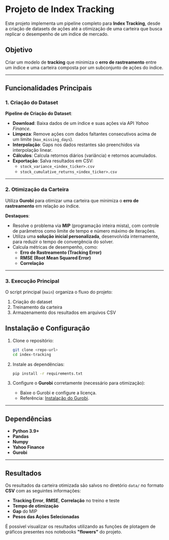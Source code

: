 # Projeto de **Index Tracking**  
Este projeto implementa um pipeline completo para **Index Tracking**, desde a criação de datasets de ações até a otimização de uma carteira que busca replicar o desempenho de um índice de mercado.

## **Objetivo**  
Criar um modelo de **tracking** que minimiza o **erro de rastreamento** entre um índice e uma carteira composta por um subconjunto de ações do índice.

---

## **Funcionalidades Principais**  

### 1. **Criação do Dataset**  

**Pipeline de Criação do Dataset**:  
- **Download**: Baixa dados de um índice e suas ações via API *Yahoo Finance*.  
- **Limpeza**: Remove ações com dados faltantes consecutivos acima de um limite (`max_missing_days`).  
- **Interpolação**: Gaps nos dados restantes são preenchidos via interpolação linear.  
- **Cálculos**: Calcula retornos diários (variância) e retornos acumulados.  
- **Exportação**: Salva resultados em CSV:  
  - `stock_variance_<index_ticker>.csv`  
  - `stock_cumulative_returns_<index_ticker>.csv`

---

### 2. **Otimização da Carteira**  
Utiliza **Gurobi** para otimizar uma carteira que minimiza o **erro de rastreamento** em relação ao índice.

**Destaques**:
- Resolve o problema via **MIP** (programação inteira mista), com controle de parâmetros como limite de tempo e número máximo de iterações.
- Utiliza uma **solução inicial personalizada**, desenvolvida internamente, para reduzir o tempo de convergência do solver.
- Calcula métricas de desempenho, como:  
  - **Erro de Rastreamento (Tracking Error)**  
  - **RMSE (Root Mean Squared Error)**  
  - **Correlação**  

---

### 3. **Execução Principal**  
O script principal (`main`) organiza o fluxo do projeto:  
1. Criação do dataset  
2. Treinamento da carteira  
3. Armazenamento dos resultados em arquivos CSV

## **Instalação e Configuração**  

1. Clone o repositório:  
   ```bash
   git clone <repo-url>
   cd index-tracking
   ```

2. Instale as dependências:  
   ```bash
   pip install -r requirements.txt
   ```

3. Configure o **Gurobi** corretamente (necessário para otimização):  
   - Baixe o Gurobi e configure a licença.  
   - Referência: [Instalação do Gurobi](https://www.gurobi.com/documentation/).

---

## **Dependências**  
- **Python 3.9+**  
- **Pandas**  
- **Numpy**  
- **Yahoo Finance**  
- **Gurobi**  

---

## **Resultados**  

Os resultados da carteira otimizada são salvos no diretório `data/` no formato **CSV** com as seguintes informações:
- **Tracking Error**, **RMSE**, **Correlação** no treino e teste  
- **Tempo de otimização**  
- **Gap** do MIP  
- **Pesos das Ações Selecionadas**  

É possível visualizar os resultados utilizando as funções de plotagem de gráficos presentes nos notebooks **"flowers"** do projeto.

